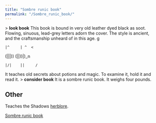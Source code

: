```yaml
---
title: "Sombre runic book"
permalink: "/Sombre_runic_book/"
---
```


\> **look book**
This book is bound in very old leather dyed black as soot. Flowing,
sinuous, lead-grey letters adorn the cover. The style is ancient,
and the craftsmanship unheard of in this age.
<nowiki>g

`|^     | ^  <`

(\|\|\|)) (\|\|))\|)_n

`|/|    ||     /`

</pre>

It teaches old secrets about potions and magic. To examine it, hold it
and
read it.
\> **consider book**
It is a sombre runic book.
It weighs four pounds.

## Other

Teaches the Shadows [herblore](herblore "wikilink").

[Sombre runic book](Category:_Miscellaneous_equipment "wikilink")